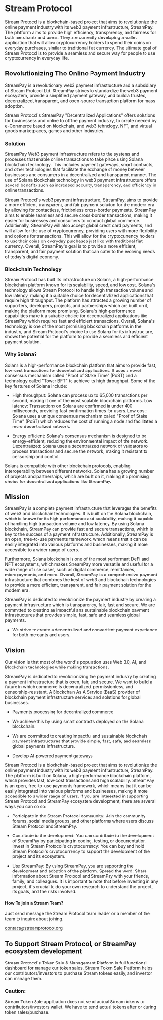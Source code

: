 # Stream Protocol

Stream Protocol is a blockchain-based project that aims to revolutionize the online payment industry with its web3 payment infrastructure, StreamPay. The platform aims to provide high efficiency, transparency, and fairness for both merchants and users. They are currently developing a wallet application that will allow cryptocurrency holders to spend their coins on everyday purchases, similar to traditional fiat currency. The ultimate goal of Stream Protocol is to provide a seamless and secure way for people to use cryptocurrency in everyday life.

## Revolutionizing The Online Payment Industry

StreamPay is a revolutionary web3 payment infrastructure and a subsidiary of Stream Protocol Ltd. StreamPay strives to standardize the web3 payment ecosystem, provide a simplified payment gateway, and build a trusted, decentralized, transparent, and open-source transaction platform for mass adoption.

Stream Protocol´s StreamPay "Decentralized Applications" offers solutions for businessess and online to offline payment industry, to create needed by e-Commerce based on blockchain, and web3 tehnology, NFT, and virtual goods marketplaces, games and other industries. 

### Solution

StreamPay Web3 payment infrastructure refers to the systems and processes that enable online transactions to take place using Solana blockchain technology. This includes payment gateways, smart contracts, and other technologies that facilitate the exchange of money between businesses and consumers in a decentralized and transparent manner. The use of Solana blockchain technology in web3 payment infrastructure offers several benefits such as increased security, transparency, and efficiency in online transactions. 

Stream Protocol's web3 payment infrastructure, StreamPay, aims to provide a more efficient, transparent, and fair payment solution for the modern era by allowing for contactless, frictionless cross-border payments. StreamPay aims to enable seamless and secure cross-border transactions, making it easier for businesses and consumers to conduct global commerce. Additionally, StreamPay will also accept global credit card payments, and will allow for the use of cryptocurrency, providing users with more flexibility and options for transactions. This will allow for the cryptocurrency holders to use their coins on everyday purchases just like with traditional fiat currency. Overall, StreamPay's goal is to provide a more efficient, transparent, and fair payment solution that can cater to the evolving needs of today's digital economy.


### Blockchain Technology

Stream Protocol has built its infrastructure on Solana, a high-performance blockchain platform known for its scalability, speed, and low cost. Solana's technology allows Stream Protocol to handle high transaction volume and low latency, making it a suitable choice for decentralized applications that require high throughput. The platform has attracted a growing number of supporters, developers, projects, and partnerships which are built on it, making the platform more promising. Solana's high-performance capabilities make it a suitable choice for decentralized applications like StreamPay which requires fast and efficient transactions. Overall, Solana's technology is one of the most promising blockchain platforms in the industry, and Stream Protocol's choice to use Solana for its infrastructure, shows the potential for the platform to provide a seamless and efficient payment solution.

### Why Solana?

Solana is a high-performance blockchain platform that aims to provide fast, low-cost transactions for decentralized applications. It uses a novel consensus mechanism called "Proof of Stake Time" (PoST) and a technology called "Tower BFT" to achieve its high throughput. Some of the key features of Solana include:

- High throughput: Solana can process up to 65,000 transactions per second, making it one of the most scalable blockchain platforms.
Low latency: Transactions on Solana are confirmed in under 400 milliseconds, providing fast confirmation times for users.
Low cost: Solana uses a unique consensus mechanism called "Proof of Stake Time" (PoST) which reduces the cost of running a node and facilitates a more decentralized network.

- Energy efficient: Solana's consensus mechanism is designed to be energy-efficient, reducing the environmental impact of the network.
Decentralized: Solana uses a decentralized network of validators to process transactions and secure the network, making it resistant to censorship and control.

Solana is compatible with other blockchain protocols, enabling interoperability between different networks.
Solana has a growing number of projects and partnerships, which are built on it, making it a promising choice for decentralized applications like StreamPay.

## Mission

StreamPay is a complete payment infrastructure that leverages the benefits of web3 and blockchain technologies. It is built on the Solana blockchain, which is known for its high performance and scalability, making it capable of handling high transaction volume and low latency. By using Solana blockchain, StreamPay can provide fast and secure transactions, which is key to the success of a payment infrastructure. Additionally, StreamPay is an open, free-to-use payments framework, which means that it can be easily integrated into various platforms and businesses, making it more accessible to a wider range of users. 

Furthermore, Solana blockchain is one of the most performant DeFi and NFT ecosystems, which makes StreamPay more versatile and useful for a wide range of use cases, such as digital commerce, remittances, micropayments, and more. Overall, StreamPay is a comprehensive payment infrastructure that combines the best of web3 and blockchain technologies to provide a more efficient, transparent, and fair payment solution for the modern era.

StreamPay is dedicated to revolutionize the payment industry by creating a payment infrastructure which is transparency, fair, fast and secure. We are committed to creating an impactful ans sustainable blockchain payment infrastructures that provides simple, fast, safe and seamless global payments.

- We strive to create a decentralized and convertient payment experience for both mercants and users.

## Vision

Our vision is that most of the world's population uses Web 3.0, AI, and Blockchain technologies while making transactions.


StreamPay is dedicated to revolutionizing the payment industry by creating a payment infrastructure that is open, fair, and secure. We want to build a future in which commerce is decentralized, permissionless, and censorship-resistant. A Blockchain As A Service (BaaS) provider of blockchain payment infrastructure services and solutions for global businesses.

- Payments processing for decentralized commerce

- We achieve this by using smart contracts deployed on the Solana blockchain. 

- We are committed to creating impactful and sustainable blockchain payment infrastructures that provide simple, fast, safe, and seamless global payments infrastructure.

- Develop AI-powered payment gateways

Stream Protocol is a blockchain-based project that aims to revolutionize the online payment industry with its web3 payment infrastructure, StreamPay. The platform is built on Solana, a high-performance blockchain platform, which provides fast, low-cost transactions and high scalability. StreamPay is an open, free-to-use payments framework, which means that it can be easily integrated into various platforms and businesses, making it more accessible to a wider range of users. If you are interested in supporting Stream Protocol and StreamPay ecosystem development, there are several ways you can do so:

- Participate in the Stream Protocol community: Join the community forums, social media groups, and other platforms where users discuss Stream Protocol and StreamPay.

- Contribute to the development: You can contribute to the development of StreamPay by participating in coding, testing, or documentation.
Invest in Stream Protocol's cryptocurrency: You can buy and hold Stream Protocol's cryptocurrency to support the development of the project and its ecosystem.

- Use StreamPay: By using StreamPay, you are supporting the development and adoption of the platform.
Spread the word: Share information about Stream Protocol and StreamPay with your friends, family, and colleagues.
It is important to note that before investing in any project, it's crucial to do your own research to understand the project, its goals, and the risks involved.

#### How To join a Stream Team?

Just send message the Stream Protocol team leader or a member of the team to inquire about joining.

contact@streamprotocol.org

## To Support Stream Protocol, or StreamPay ecosystem development

Stream Protocol´s Token Sale & Management Platform is full functional dashboard for manage our token sales. Stream Token Sale Platform helps our contributors/investors to purchase Stream tokens easily, and investor can manage them.

### Caution:

Stream Token Sale application does not send actual Stream tokens to contributors/investors wallet. We have to send actual tokens after or during token sales/purchase.
